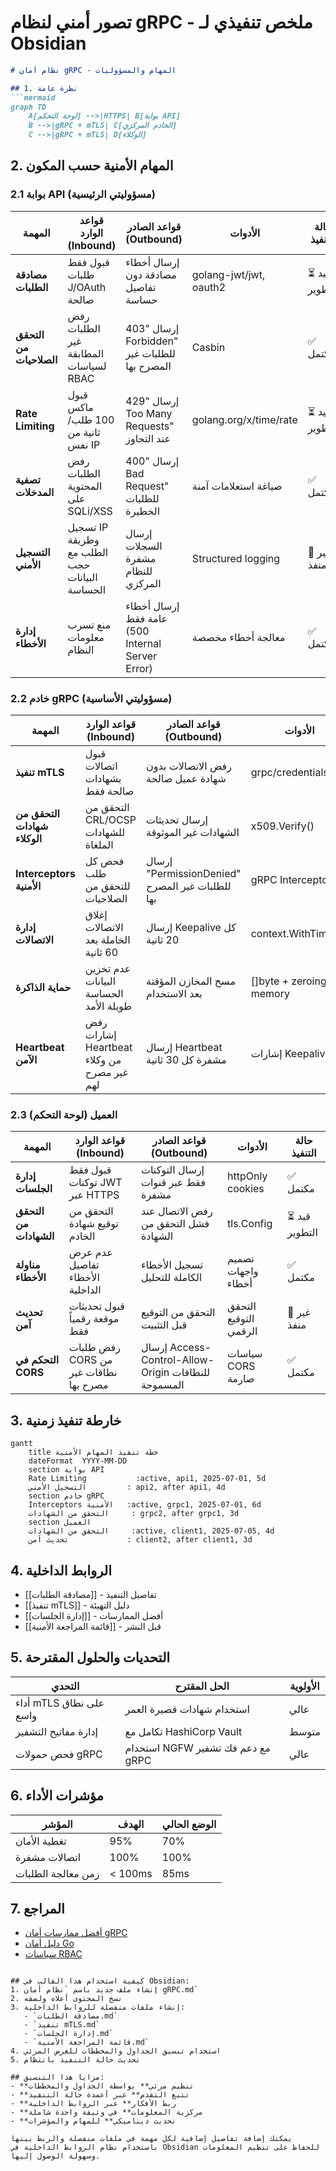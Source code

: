 
# تصور أمني لنظام gRPC - ملخص تنفيذي لـ Obsidian

```markdown
# نظام أمان gRPC - المهام والمسؤوليات

## 1. نظرة عامة
```mermaid
graph TD
    A[لوحة التحكم] -->|HTTPS| B[بوابة API]
    B -->|gRPC + mTLS| C[الخادم المركزي]
    C -->|gRPC + mTLS| D[الوكلاء]
```

## 2. المهام الأمنية حسب المكون

### 2.1 بوابة API (مسؤوليتي الرئيسية)
| المهمة               | قواعد الوارد (Inbound)                                   | قواعد الصادر (Outbound)                                  | الأدوات                     | حالة التنفيذ |
|----------------------|----------------------------------------------------------|----------------------------------------------------------|-----------------------------|-------------|
| **مصادقة الطلبات**   | قبول فقط طلبات J/OAuth صالحة                             | إرسال أخطاء مصادقة دون تفاصيل حساسة                     | golang-jwt/jwt, oauth2      | ⏳ قيد التطوير |
| **التحقق من الصلاحيات** | رفض الطلبات غير المطابقة لسياسات RBAC                   | إرسال "403 Forbidden" للطلبات غير المصرح بها            | Casbin                      | ✅ مكتمل     |
| **Rate Limiting**    | قبول ماكس 100 طلب/ثانية من نفس IP                       | إرسال "429 Too Many Requests" عند التجاوز              | golang.org/x/time/rate      | ⏳ قيد التطوير |
| **تصفية المدخلات**   | رفض الطلبات المحتوية على SQLi/XSS                       | إرسال "400 Bad Request" للطلبات الخطيرة                | صياغة استعلامات آمنة        | ✅ مكتمل     |
| **التسجيل الأمني**   | تسجيل IP وطريقة الطلب مع حجب البيانات الحساسة           | إرسال السجلات مشفرة للنظام المركزي                      | Structured logging         | 🚫 غير منفذ  |
| **إدارة الأخطاء**    | منع تسرب معلومات النظام                                  | إرسال أخطاء عامة فقط (500 Internal Server Error)        | معالجة أخطاء مخصصة         | ✅ مكتمل     |

### 2.2 خادم gRPC (مسؤوليتي الأساسية)
| المهمة                     | قواعد الوارد (Inbound)                                   | قواعد الصادر (Outbound)                                  | الأدوات                                  | حالة التنفيذ |
|----------------------------|----------------------------------------------------------|----------------------------------------------------------|------------------------------------------|-------------|
| **تنفيذ mTLS**             | قبول اتصالات بشهادات صالحة فقط                           | رفض الاتصالات بدون شهادة عميل صالحة                      | grpc/credentials                         | ✅ مكتمل     |
| **التحقق من شهادات الوكلاء** | التحقق من CRL/OCSP للشهادات الملغاة                      | إرسال تحديثات الشهادات غير الموثوقة                      | x509.Verify()                            | 🚫 غير منفذ  |
| **Interceptors الأمنية**   | فحص كل طلب للتحقق من الصلاحيات                           | إرسال "PermissionDenied" للطلبات غير المصرح بها          | gRPC Interceptors                        | ⏳ قيد التطوير |
| **إدارة الاتصالات**        | إغلاق الاتصالات الخاملة بعد 60 ثانية                     | إرسال Keepalive كل 20 ثانية                             | context.WithTimeout                      | ✅ مكتمل     |
| **حماية الذاكرة**          | عدم تخزين البيانات الحساسة طويلة الأمد                   | مسح المخازن المؤقتة بعد الاستخدام                       | []byte + zeroing memory                  | 🚫 غير منفذ  |
| **Heartbeat الآمن**        | رفض إشارات Heartbeat من وكلاء غير مصرح لهم               | إرسال Heartbeat مشفرة كل 30 ثانية                       | إشارات Keepalive                         | ✅ مكتمل     |

### 2.3 العميل (لوحة التحكم)
| المهمة               | قواعد الوارد (Inbound)                                   | قواعد الصادر (Outbound)                                  | الأدوات                     | حالة التنفيذ |
|----------------------|----------------------------------------------------------|----------------------------------------------------------|-----------------------------|-------------|
| **إدارة الجلسات**   | قبول فقط توكنات JWT عبر HTTPS                             | إرسال التوكنات فقط عبر قنوات مشفرة                       | httpOnly cookies            | ✅ مكتمل     |
| **التحقق من الشهادات** | التحقق من توقيع شهادة الخادم                             | رفض الاتصال عند فشل التحقق من الشهادة                    | tls.Config                  | ⏳ قيد التطوير |
| **مناولة الأخطاء**  | عدم عرض تفاصيل الأخطاء الداخلية                          | تسجيل الأخطاء الكاملة للتحليل                            | تصميم واجهات أخطاء          | ✅ مكتمل     |
| **تحديث آمن**       | قبول تحديثات موقعة رقمياً فقط                            | التحقق من التوقيع قبل التثبيت                             | التحقق التوقيع الرقمي       | 🚫 غير منفذ  |
| **التحكم في CORS**  | رفض طلبات CORS من نطاقات غير مصرح بها                    | إرسال Access-Control-Allow-Origin للنطاقات المسموحة     | سياسات CORS صارمة          | ✅ مكتمل     |

## 3. خارطة تنفيذ زمنية

```mermaid
gantt
    title خطة تنفيذ المهام الأمنية
    dateFormat  YYYY-MM-DD
    section بوابة API
    Rate Limiting           :active, api1, 2025-07-01, 5d
    التسجيل الأمني         : api2, after api1, 4d
    section خادم gRPC
    Interceptors الأمنية   :active, grpc1, 2025-07-01, 6d
    التحقق من الشهادات     : grpc2, after grpc1, 3d
    section العميل
    التحقق من الشهادات     :active, client1, 2025-07-05, 4d
    تحديث آمن             : client2, after client1, 3d
```

## 4. الروابط الداخلية
- [[مصادقة الطلبات]] - تفاصيل التنفيذ
- [[تنفيذ mTLS]] - دليل التهيئة
- [[إدارة الجلسات]] - أفضل الممارسات
- [[قائمة المراجعة الأمنية]] - قبل النشر

## 5. التحديات والحلول المقترحة
| التحدي                   | الحل المقترح                          | الأولوية |
|--------------------------|---------------------------------------|----------|
| أداء mTLS على نطاق واسع  | استخدام شهادات قصيرة العمر            | عالي     |
| إدارة مفاتيح التشفير     | تكامل مع HashiCorp Vault              | متوسط    |
| فحص حمولات gRPC          | استخدام NGFW مع دعم فك تشفير gRPC     | عالي     |

## 6. مؤشرات الأداء
| المؤشر                     | الهدف     | الوضع الحالي |
|----------------------------|-----------|--------------|
| تغطية الأمان               | 95%       | 70%          |
| اتصالات مشفرة              | 100%      | 100%         |
| زمن معالجة الطلبات         | < 100ms   | 85ms         |

## 7. المراجع
- [أفضل ممارسات أمان gRPC](obsidian://open?file=أمان%20gRPC)
- [دليل أمان Go](obsidian://open?file=أمان%20Go)
- [سياسات RBAC](obsidian://open?file=RBAC%20Policies)
```

## كيفية استخدام هذا القالب في Obsidian:
1. إنشاء ملف جديد باسم `نظام أمان gRPC.md`
2. نسخ المحتوى أعلاه ولصقه
3. إنشاء ملفات منفصلة للروابط الداخلية:
   - `مصادقة الطلبات.md`
   - `تنفيذ mTLS.md`
   - `إدارة الجلسات.md`
   - `قائمة المراجعة الأمنية.md`
4. استخدام تنسيق الجداول والمخططات للعرض المرئي
5. تحديث حالة التنفيذ بانتظام

## مزايا هذا التنسيق:
- **تنظيم مرئي** بواسطة الجداول والمخططات
- **تتبع التقدم** عبر أعمدة حالة التنفيذ
- **ربط الأفكار** عبر الروابط الداخلية
- **مركزية المعلومات** في وثيقة واحدة شاملة
- **تحديث ديناميكي** للمهام والمؤشرات

يمكنك إضافة تفاصيل إضافية لكل مهمة في ملفات منفصلة والربط بينها باستخدام نظام الروابط الداخلية في Obsidian للحفاظ على تنظيم المعلومات وسهولة الوصول إليها.